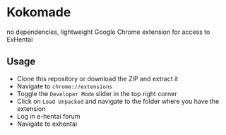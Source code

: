 # Kokomade

no dependencies, lightweight Google Chrome extension for access to ExHentai 

## Usage

* Clone this repository or download the ZIP and extract it
* Navigate to `chrome://extensions`
* Toggle the `Developer Mode` slider in the top right corner
* Click on `Load Unpacked` and navigate to the folder where you have the extension
* Log in e-hentai forum
* Navigate to exhentai
